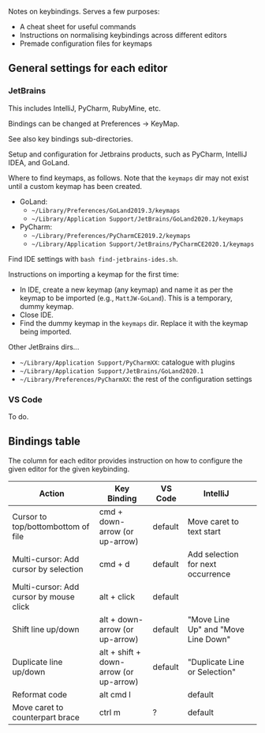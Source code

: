Notes on keybindings. Serves a few purposes:

- A cheat sheet for useful commands
- Instructions on normalising keybindings across different editors
- Premade configuration files for keymaps


## General settings for each editor

### JetBrains

This includes IntelliJ, PyCharm, RubyMine, etc.

Bindings can be changed at Preferences -> KeyMap.

See also key bindings sub-directories.

Setup and configuration for Jetbrains products, such as PyCharm, IntelliJ IDEA, and GoLand.

Where to find keymaps, as follows. Note that the `keymaps` dir may not exist until a custom keymap
has been created.

- GoLand:
  -  `~/Library/Preferences/GoLand2019.3/keymaps`
  -  `~/Library/Application Support/JetBrains/GoLand2020.1/keymaps`
- PyCharm:
  -  `~/Library/Preferences/PyCharmCE2019.2/keymaps`
  -  `~/Library/Application Support/JetBrains/PyCharmCE2020.1/keymaps`

Find IDE settings with `bash find-jetbrains-ides.sh`.

Instructions on importing a keymap for the first time:

- In IDE, create a new keymap (any keymap) and name it as per the keymap to be imported (e.g.,
  `MattJW-GoLand`). This is a temporary, dummy keymap.
- Close IDE.
- Find the dummy keymap in the `keymaps` dir. Replace it with the keymap being imported.

Other JetBrains dirs...

- `~/Library/Application Support/PyCharmXX`: catalogue with plugins
- `~/Library/Application Support/JetBrains/GoLand2020.1`
- `~/Library/Preferences/PyCharmXX`: the rest of the configuration settings

### VS Code

To do.

## Bindings table

The column for each editor provides instruction on how to configure the given editor for
the given keybinding.

| Action | Key Binding | VS Code | IntelliJ |  |
|--------------------------|------------------|----------|---------|---|
| Cursor to top/bottombottom of file | cmd + down-arrow (or up-arrow) | default  | Move caret to text start |  |
| Multi-cursor: Add cursor by selection | cmd + d | default  | Add selection for next occurrence |  |
| Multi-cursor: Add cursor by mouse click | alt + click | default  |  |  |
| Shift line up/down | alt + down-arrow (or up-arrow) | default  | "Move Line Up" and "Move Line Down" |  |
| Duplicate line up/down | alt + shift + down-arrow (or up-arrow) | default  | "Duplicate Line or Selection" |  |
| Reformat code | alt cmd l |   | default |  |
| Move caret to counterpart brace | ctrl m | ? | default |

